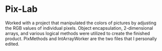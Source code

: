 # Pix-Lab
Worked with a project that manipulated the colors of pictures by adjusting the RGB values of individual pixels. Object encapsulation, 2-dimensional arrays, and various logical methods were utilized to create the finished product.
PixMethods and IntArrayWorker are the two files that I personally edited.
